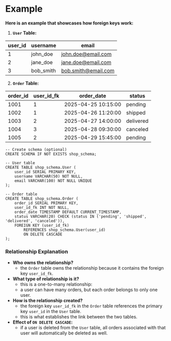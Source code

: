 # Example
**Here is an example that showcases how foreign keys work:**

1. **`User` Table:**

| user_id | username  | email                                             |
|---------|-----------|---------------------------------------------------|
| 1       | john_doe  | [john.doe@email.com](mailto:john.doe@email.com)   |
| 2       | jane_doe  | [jane.doe@email.com](mailto:jane.doe@email.com)   |
| 3       | bob_smith | [bob.smith@email.com](mailto:bob.smith@email.com) |

2. **`Order` Table:**

| order_id | user_id_fk | order_date          | status    |
|----------|------------|---------------------|-----------|
| 1001     | 1          | 2025-04-25 10:15:00 | pending   |
| 1002     | 1          | 2025-04-26 11:20:00 | shipped   |
| 1003     | 2          | 2025-04-27 14:00:00 | delivered |
| 1004     | 3          | 2025-04-28 09:30:00 | canceled  |
| 1005     | 2          | 2025-04-29 15:45:00 | pending   |

```
-- Create schema (optional)
CREATE SCHEMA IF NOT EXISTS shop_schema;

-- User table
CREATE TABLE shop_schema.User (
    user_id SERIAL PRIMARY KEY,
    username VARCHAR(50) NOT NULL,
    email VARCHAR(100) NOT NULL UNIQUE
);

-- Order table
CREATE TABLE shop_schema.Order (
    order_id SERIAL PRIMARY KEY,
    user_id_fk INT NOT NULL,
    order_date TIMESTAMP DEFAULT CURRENT_TIMESTAMP,
    status VARCHAR(20) CHECK (status IN ('pending', 'shipped', 'delivered', 'canceled')),
    FOREIGN KEY (user_id_fk)
        REFERENCES shop_schema.User(user_id)
        ON DELETE CASCADE
);
```
### Relationship Explanation

- **Who owns the relationship?**  
  - the `Order` table owns the relationship because it contains the foreign key `user_id_fk`.
- **What type of relationship is it?**  
  - this is a one-to-many relationship:  
  - a user can have many orders, but each order belongs to only one user.
- **How is the relationship created?**  
  - the foreign key `user_id_fk` in the `Order` table references the primary key `user_id` in the `User` table.  
  - this is what establishes the link between the two tables.
- **Effect of `ON DELETE CASCADE`:**  
  - if a user is deleted from the `User` table, all orders associated with that user will automatically be deleted as well.
